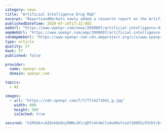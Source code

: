 ```yaml
---
category: news
title: "Artificial Intelligence Drug R&D"
excerpt: "ReportsandMarkets newly added a research report on the Artificial Intelligence Drug R D market which represents a study for the period from 20xx to 20xx The research study provides a near look at the market scenario and dynamics impacting its"
publishedDateTime: 2020-07-14T17:22:00Z
webUrl: "https://www.openpr.com/news/2090007/artificial-intelligence-drug-r-d-market-2020-analyzes-impact"
ampWebUrl: "https://www.openpr.com/amp/2090007/artificial-intelligence-drug-r-d-market-2020-analyzes-impact"
cdnAmpWebUrl: "https://www-openpr-com.cdn.ampproject.org/c/s/www.openpr.com/amp/2090007/artificial-intelligence-drug-r-d-market-2020-analyzes-impact"
type: article
quality: 57
heat: 57
published: false

provider:
  name: openpr.com
  domain: openpr.com

topics:
  - AI

images:
  - url: "https://cdn.openpr.com/T/7/T714271041_g.jpg"
    width: 800
    height: 560
    isCached: true

secured: "k1M3Ok+cAZ8skQoDujRWNsJKlcqR7c4t4mClvAuOKefca2Y109OIuTGtbY/bs5V59X5chrgXqfcnG76177NTPcOCvzb/XDDQSZeEtpv0pk/7MkTUzWo0/6OpZKoCKYFvB9YuyY1J8i7DnsTUCX71qU9yyHwPCnDKHOWy5iyoyAEx6MsheEGxpd/8CT+xquF8puXS7dRpTQke7fp/dJVCD6RKNW252Lkh9OQ0XE6uVDS0exVY8qdjB00bfhqYfg02DJfqV3r4iGg39JGsWYdheWhvxX0kwFfkmRfXvjC8ow9kIu2uQEKEKLVDiYwGgS3lFJn8m9DIDw/t2Ux7zGHOOg==;83FlswAupeeMXxtP85HF4g=="
---
```



